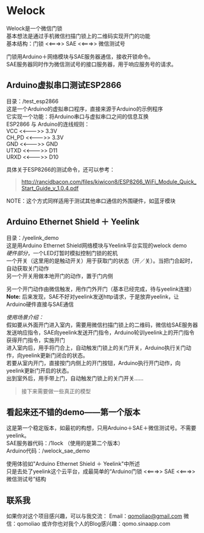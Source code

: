 # Welock

Welock是一个微信门锁  
基本想法是通过手机微信扫描门锁上的二维码实现开门的功能  
基本结构：门锁 <<===>> SAE <<===>> 微信测试号

门锁用Arduino＋网络模块与SAE服务器通信，接收开锁命令。  
SAE服务器同时作为微信测试号的接口服务器，用于响应服务号的请求。

## Arduino虚拟串口测试ESP2866
目录：/test_esp2866  
这是一个Arduino的虚拟串口程序，直接来源于Arduino的示例程序  
它实现一个功能：将Arduino串口与虚拟串口之间的信息互换  
ESP2866 与 Arduino的连线规则：  
VCC   <<--->> 3.3V  
CH_PD <<--->> 3.3V  
GND	  <<--->> GND  
UTXD  <<--->> D11  
URXD  <<--->> D10  

具体关于ESP8266的测试命令，还可以参考：
> http://rancidbacon.com/files/kiwicon8/ESP8266_WiFi_Module_Quick_Start_Guide_v_1.0.4.pdf

NOTE：这个方式同样适用于测试其他串口通信的外围硬件，如蓝牙模块

## Arduino Ethernet Shield ＋ Yeelink
目录：/yeelink_demo  
这是用Arduino Ethernet Shield网络模块与Yeelink平台实现的welock demo  
*硬件部分*，一个LED灯暂时模拟控制门锁的舵机  
一个开关（这里用的是触动开关）用于获取门的状态（开／关）。当把门合起时，自动获取关门动作  
另一个开关用做本地开门的动作，置于门内侧  

另一个开门动作由微信触发，用作门外开门（基本已经完成，待与yeelink连接）  
**Note:** 后来发现，SAE不好对yeelink发送http请求，于是放弃yeelink，让Arduino硬件直接与SAE通信

*使用场景介绍：*  
假如要从外面开门进入室内，需要用微信扫描门锁上的二维码，微信给SAE服务器发送响应指令，SAE向yeelink发送开门指令，Arduino轮训yeelink上的开门指令获得开门指令，实施开门  
进入室内后，用手将门合上，自动触发门锁上的关门开关，Arduino执行关门动作，向yeelink更新门闭合的状态。  
若要从室内开门，直接按门内侧上的开门按钮，Arduino执行开门动作，向yeelink更新门开启的状态。  
出到室外后，用手带上门，自动触发门锁上的关门开关……  

> 接下来需要做一些真正的模型

## 看起来还不错的demo——第一个版本
这是第一个稳定版本，如最初的构想，只用Arduino＋SAE＋微信测试号。不需要yeelink。  
SAE服务器代码：/1lock （使用的是第二个版本）  
Arduino代码：/welock_sae_demo  

使用体验如"Arduino Ethernet Shield ＋ Yeelink"中所述  
只是去处了yeelink这个云平台，成最简单的“Arduino门锁 <<===>> SAE <<===>> 微信测试号”结构  

## 联系我
如果你对这个项目感兴趣，可以与我交流：
Email：qomoliao@gmail.com
微信：qomoliao
或许你也对我个人的Blog感兴趣：qomo.sinaapp.com
